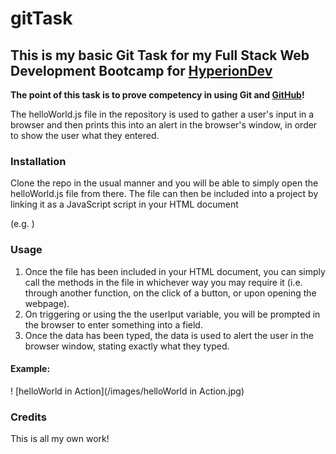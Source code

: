 # gitTask

## This is my basic Git Task for my Full Stack Web Development Bootcamp for [HyperionDev](http://hyperiondev.com)

**The point of this task is to prove competency in using Git and [GitHub](http://github.com)!**

The helloWorld.js file in the repository is used to gather a user's input in a browser and then prints this into an alert in the browser's window, in order to show the user what they entered.

### Installation
Clone the repo in the usual manner and you will be able to simply open the helloWorld.js file from there.
The file can then be included into a project by linking it as a JavaScript script in your HTML document 

(e.g. <script type="text/javascript" src="../scripts/helloWorld.js"></script>)

### Usage
1. Once the file has been included in your HTML document, you can simply call the methods in the file in whichever way you may require it (i.e. through another function, on the click of a button, or upon opening the webpage).
1. On triggering or using the the userIput variable, you will be prompted in the browser to enter something into a field.
1. Once the data has been typed, the data is used to alert the user in the browser window, stating exactly what they typed.

#### Example:
! [helloWorld in Action](/images/helloWorld in Action.jpg)

### Credits
This is all my own work! 
